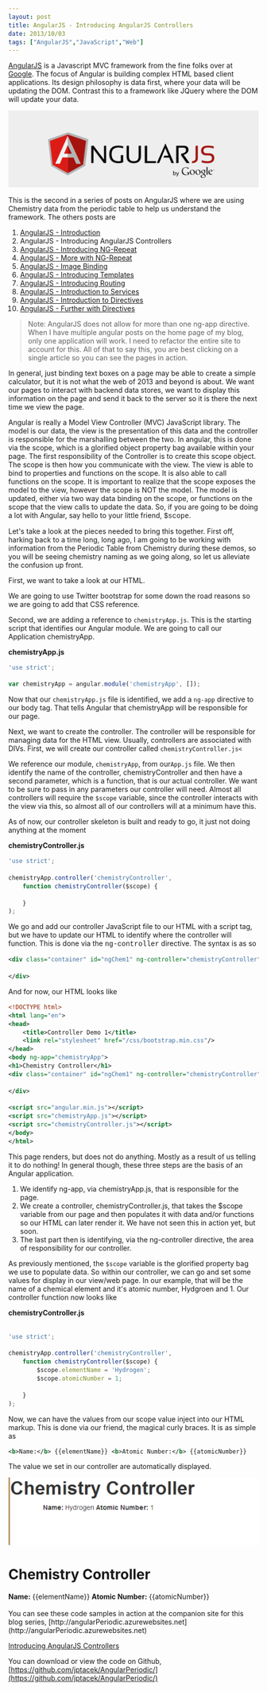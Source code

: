 ```yaml
---
layout: post
title: AngularJS - Introducing AngularJS Controllers
date: 2013/10/03
tags: ["AngularJS","JavaScript","Web"]
---
```


[AngularJS](http://www.angularjs.org) is a Javascript MVC framework from the fine folks over at
[Google](http://www.google.com). The focus of Angular is building complex
 HTML based client applications. Its design philosophy is data first, where your data will be updating the DOM.
 Contrast this to a framework like JQuery where the DOM will update your data.

![AngularJS Logo](angularLogo.png)

This is the second in a series of posts on AngularJS where we are using Chemistry data from the periodic table
to help us understand the framework. The others posts are

1. [AngularJS - Introduction](http://www.jptacek.com/2013/10/angularjs-introduction/)
2. AngularJS - Introducing AngularJS Controllers
3. [AngularJS - Introducing NG-Repeat](http://www.jptacek.com/2013/10/angularjs-introducing-ng-repeat/)
4. [AngularJS - More with NG-Repeat](http://www.jptacek.com/2014/01/angularjs-further-with-ng-repeat/)
5. [AngularJS - Image Binding](http://www.jptacek.com/2014/01/angularjs-lou-reed/)
6. [AngularJS - Introducing Templates](http://www.jptacek.com/2014/02/angularJS-templates/)
7. [AngularJS - Introducing Routing](http://www.jptacek.com/2014/02/angularJS-IntroToRouting/)
8. [AngularJS - Introduction to Services](http://www.jptacek.com//2014/05/angularJS-Intro-To-Services/)
9. [AngularJS - Introduction to Directives](http://www.jptacek.com/2014/06/angularJS-intro-to-directives/)
10. [AngularJS - Further with Directives](http://www.jptacek.com/2014/12/angularJS-further-with-directives/)

>Note: AngularJS does not allow for more than one ng-app directive. When I have multiple angular posts on
the home page of my blog, only one application will work. I need to refactor the entire site to account for
this. All of that to say this, you are best clicking on a single article so you can see the pages in action.

In general, just binding text boxes on a page may be able to create a simple calculator, but it is not what the web of 2013 and beyond is about. We want our pages to interact with backend data stores, we want to display this information on the page and send it back to the server so it is there the next time we view the page. 

Angular is really a Model View Controller (MVC) JavaScript library. The model is our data, the view is the presentation of this data and the controller is responsible for the marshalling between the two. In angular, this is done via the scope, which is a glorified object property bag available within your page. The first responsibility of the Controller is to create this scope object. The scope is then how you communicate with the view. The view is able to bind to properties and functions on the scope. It is also able to call functions on the scope. It is important to realize that the scope exposes the model to the view, however the scope is NOT the model. The model is updated, either via two way data binding on the scope, or functions on the scope that the view calls to update the data. So, if you are going to be doing a lot with Angular, say hello to your little friend, <span style="font-family:Courier New">$scope</span>.

Let's take a look at the pieces needed to bring this together. First off, harking back to a time long, long ago, I am going to be working with information from the Periodic Table from Chemistry during these demos, so you will be seeing chemistry naming as we going along, so let us alleviate the confusion up front.

First, we want to take a look at our HTML.

We are going to use Twitter bootstrap for some down the road reasons so we are going to add that CSS reference.

Second, we are adding a reference to ``chemistryApp.js``. This is the starting script that identifies our Angular module. We are going to call our Application chemistryApp.

**chemistryApp.js**

```javascript
'use strict';

var chemistryApp = angular.module('chemistryApp', []);
```

Now that our ``chemistryApp.js`` file is identified, we add a ``ng-app`` directive to our body tag. That tells Angular that 
chemistryApp will be responsible for our page.

Next, we want to create the controller. The controller will be responsible for managing data for the HTML view. 
Usually, controllers are associated with DIVs. First, we will create our controller called 
``chemistryController.js<``

We reference our module, ``chemistryApp``, from our``App.js`` file. We then identify the name of the controller, 
chemistryController and then have a second parameter, which is a function, that is our actual controller.
We want to be sure to pass in any parameters our controller will need. Almost all controllers will require the 
``$scope`` variable, since the controller interacts with the view via this, so almost all of our controllers will at a 
minimum have this.

As of now, our controller skeleton is built and ready to go, it just not doing anything at the moment

**chemistryController.js**

```javascript
'use strict';

chemistryApp.controller('chemistryController',
    function chemistryController($scope) {

    }
);
```

We go and add our controller JavaScript file to our HTML with a script tag, but we have to update our HTML to identify where the controller will function. This is done via the <span style="font-family:Courier New">ng-controller</span> directive. The syntax is as so

```xml
<div class="container" id="ngChem1" ng-controller="chemistryController">

</div>
```

And for now, our HTML looks like

```xml
<!DOCTYPE html>
<html lang="en">
<head>
    <title>Controller Demo 1</title>
    <link rel="stylesheet" href="/css/bootstrap.min.css"/>
</head>
<body ng-app="chemistryApp">
<h1>Chemistry Controller</h1>
<div class="container" id="ngChem1" ng-controller="chemistryController">

</div>

<script src="angular.min.js"></script>
<script src="chemistryApp.js"></script>
<script src="chemistryController.js"></script>
</body>
</html>
```

This page renders, but does not do anything. Mostly as a result of us telling it to do nothing! In general though, 
these three steps are the basis of an Angular application. 

1.  We identify ng-app, via chemistryApp.js, that is responsible for the page.
2.  We create a controller, chemistryController.js, that takes the $scope variable from our page and then populates it with data and/or functions so our HTML can later render it. We have not seen this in action yet, but soon.
3.  The last part then is identifying, via the ng-controller directive, the area of responsibility for our controller.

As previously mentioned, the ``$scope`` variable is the glorified property bag we use to populate data. So within our 
controller, we can go and set some values for display in our view/web page. In our example, that will be the name of a 
chemical element and it's atomic number, Hydgroen and 1. Our controller function now looks like

**chemistryController.js**

```javascript

'use strict';

chemistryApp.controller('chemistryController',
    function chemistryController($scope) {
        $scope.elementName = 'Hydrogen';
        $scope.atomicNumber = 1;

    }
);
```

Now, we can have the values from our scope value inject into our HTML markup. This is done via our friend, the magical 
curly braces. It is as simple as

```xml
<b>Name:</b> {{elementName}} <b>Atomic Number:</b> {{atomicNumber}}
```

The value we set in our controller are automatically displayed.

![](100313_2137_Introducing2.png)

<div ng-app="chemistryApp">
<div class="container" id="ngChem1" ng-controller="chemistryController">
    <h1>Chemistry Controller</h1>
    <b>Name:</b> {{elementName}} <b>Atomic Number:</b> {{atomicNumber}}
</div>
</div>

<br/>
You can see these code samples in action at the companion site for this blog series, [http://angularPeriodic.azurewebsites.net](http://angularPeriodic.azurewebsites.net)

[Introducing AngularJS Controllers](http://angularperiodic.azurewebsites.net/Demo02-Controllers/controller1.html)

You can download or view the code on Github, [https://github.com/jptacek/AngularPeriodic/](https://github.com/jptacek/AngularPeriodic/)

<script type="text/javascript" src="/2013/10/introducing-angularjs-controllers/js/chemistryApp.js"></script>
<script type="text/javascript" src="/2013/10/introducing-angularjs-controllers/js/chemistryController.js"></script>
